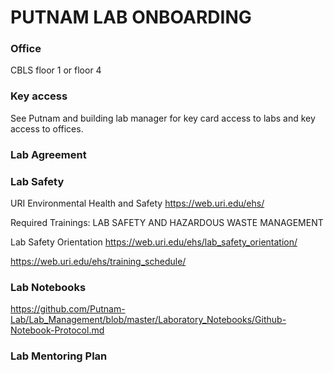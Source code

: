 # PUTNAM LAB ONBOARDING


### Office
CBLS floor 1 or floor 4


### Key access
See Putnam and building lab manager for key card access to labs and key access to offices.


### Lab Agreement



### Lab Safety
URI Environmental Health and Safety
https://web.uri.edu/ehs/

Required Trainings: LAB SAFETY AND HAZARDOUS WASTE MANAGEMENT

Lab Safety Orientation https://web.uri.edu/ehs/lab_safety_orientation/

https://web.uri.edu/ehs/training_schedule/

### Lab Notebooks

https://github.com/Putnam-Lab/Lab_Management/blob/master/Laboratory_Notebooks/Github-Notebook-Protocol.md


### Lab Mentoring Plan




